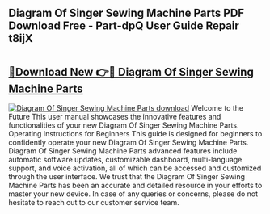 ## Diagram Of Singer Sewing Machine Parts PDF Download Free - Part-dpQ User Guide Repair t8ijX

# <h2><a href="http://dfsl1q2.blite.top/?on=Diagram+Of+Singer+Sewing+Machine+Parts">🔗Download New 👉🔴 Diagram Of Singer Sewing Machine Parts</a></h2>

[![Diagram Of Singer Sewing Machine Parts download](https://i.imgur.com/lujVjoI.png)](http://dfsl1q2.blite.top/?on=Diagram+Of+Singer+Sewing+Machine+Parts)
Welcome to the Future This user manual showcases the innovative features and functionalities of your new Diagram Of Singer Sewing Machine Parts. Operating Instructions for Beginners This guide is designed for beginners to confidently operate your new Diagram Of Singer Sewing Machine Parts. Diagram Of Singer Sewing Machine Parts advanced features include automatic software updates, customizable dashboard, multi-language support, and voice activation, all of which can be accessed and customized through the user interface. We trust that the Diagram Of Singer Sewing Machine Parts has been an accurate and detailed resource in your efforts to master your new device. In case of any queries or concerns, please do not hesitate to reach out to our customer service team.
